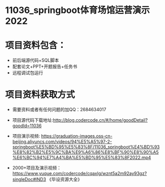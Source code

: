 #  11036_springboot体育场馆运营演示2022
 
# 项目资料包含：
* 前后端源代码+SQL脚本
* 配套论文+PPT+开题报告+任务书
* 远程调试包运行

# 项目资料获取方式
* 需要资料或者有任何问题的加QQ：2684634017
* 项目源代码下载地址:http://blog.codercode.cn/#/home/goodDetail?goodId=11036

* 项目演示视频:  https://graduation-images.oss-cn-beijing.aliyuncs.com/videos/94%E5%A5%97-2-springboot%E5%BD%95%E5%83%8F/11036_springboot%E4%BD%93%E8%82%B2%E5%9C%BA%E9%A6%86%E8%BF%90%E8%90%A5%E6%BC%94%E7%A4%BA%E5%BD%95%E5%83%8F2022.mp4


* 2000+项目及演示视频：https://www.yuque.com/codercode/cqaxlg/wznt5a2m92ay93gz?singleDoc#lND3 《毕设资源大全》






